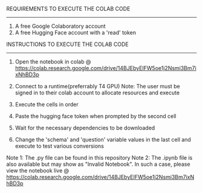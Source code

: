 REQUIREMENTS TO EXECUTE THE COLAB CODE
**************************************
1. A free Google Colaboratory account
2. A free Hugging Face account with a 'read' token


INSTRUCTIONS TO EXECUTE THE COLAB CODE
***************************************

1. Open the notebook in colab @ https://colab.research.google.com/drive/14BJEbyEIFW5oe1j2Nsmi3Bm7ixNhBD3p

2. Connect to a runtime(preferrably T4 GPU)
Note: The user must be signed in to their colab account to allocate resources and execute

3. Execute the cells in order

4. Paste the hugging face token when prompted by the second cell

5. Wait for the necessary dependencies to be downloaded

6. Change the 'schema' and 'question' variable values in the last cell and execute to test various conversions


Note 1: The .py file can be found in this repository
Note 2: The .ipynb file is also available but may show as "Invalid Notebook". In such a case, please view the notebook live @
https://colab.research.google.com/drive/14BJEbyEIFW5oe1j2Nsmi3Bm7ixNhBD3p

